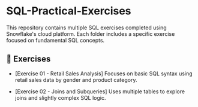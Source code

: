 # SQL-Practical-Exercises

This repository contains multiple SQL exercises completed using Snowflake's cloud platform. Each folder includes a specific exercise focused on fundamental SQL concepts.


## 📂 Exercises

- [Exercise 01 - Retail Sales Analysis]
  Focuses on basic SQL syntax using retail sales data by gender and product category.

- [Exercise 02 - Joins and Subqueries]
  Uses multiple tables to explore joins and slightly complex SQL logic.


